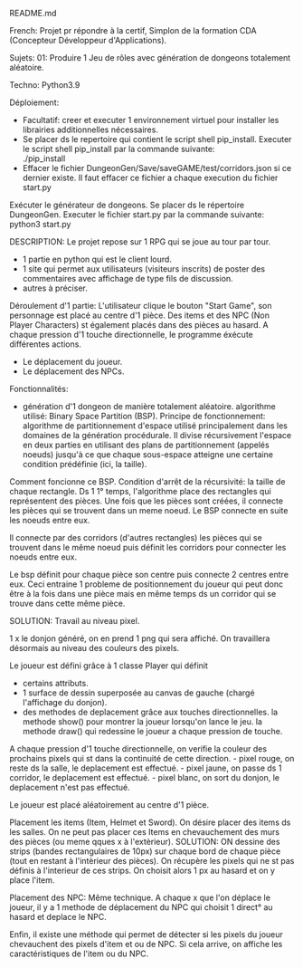 README.md

French:
Projet pr répondre à la certif, Simplon de la formation CDA (Concepteur
Développeur d'Applications).

Sujets:
01:
Produire 1 Jeu de rôles avec génération de dongeons totalement aléatoire.

Techno:
Python3.9

Déploiement:
- Facultatif: creer et executer 1 environnement virtuel pour installer les
librairies additionnelles nécessaires.
- Se placer ds le repertoire qui contient le script shell pip_install.
Executer le script shell pip_install par la commande suivante:<br>
    ./pip_install<br>
- Effacer le fichier DungeonGen/Save/saveGAME/test/corridors.json
si ce dernier existe.
Il faut effacer ce fichier a chaque execution du fichier start.py  


Exécuter le générateur de dongeons.
Se placer ds le répertoire DungeonGen.
Executer le fichier start.py par la commande suivante:<br>
    python3 start.py<br>

DESCRIPTION:
Le projet repose sur 1 RPG qui se joue au tour par tour.
- 1 partie en python qui est le client lourd.
- 1 site qui permet aux utilisateurs (visiteurs inscrits) de poster des
  commentaires avec affichage de type fils de discussion.
- autres à préciser.

Déroulement d'1 partie:
L'utilisateur clique le bouton "Start Game", son personnage est placé au
centre d'1 pièce. Des items et des NPC (Non Player Characters) st également
placés dans des pièces au hasard.
A chaque pression d'1 touche directionnelle, le programme éxécute différentes
actions.
- Le déplacement du joueur.
- Le déplacement des NPCs.

Fonctionnalités:
- génération d'1 dongeon de manière totalement aléatoire.
algorithme utilisé: Binary Space Partition (BSP).
Principe de fonctionnement:
algorithme de partitionnement d'espace utilisé principalement dans les
domaines de la génération procédurale. Il divise récursivement l'espace
en deux parties en utilisant des plans de partitionnement (appelés noeuds)
jusqu'à ce que chaque sous-espace atteigne une certaine condition prédéfinie
(ici, la taille).

Comment foncionne ce BSP.
Condition d'arrêt de la récursivité: la taille de chaque rectangle.
Ds 1 1° temps, l'algorithme place des rectangles qui représentent des pièces.
Une fois que les pièces sont créées, il connecte les pièces qui se trouvent
dans un meme noeud. Le BSP connecte en suite les noeuds entre eux.

Il connecte par des corridors (d'autres rectangles) les pièces qui se trouvent
dans le même noeud puis définit les corridors pour connecter les noeuds entre
eux.

Le bsp définit pour chaque pièce son centre puis connecte 2 centres entre eux.
Ceci entraine 1 probleme de positionnement du joueur qui peut donc être à la
fois dans une pièce mais en même temps ds un corridor qui se trouve dans cette
même pièce.

SOLUTION:
Travail au niveau pixel.

1 x le donjon généré, on en prend 1 png qui sera affiché. On travaillera
désormais au niveau des couleurs des pixels.

Le joueur est défini grâce à 1 classe Player qui définit
- certains attributs.
- 1 surface de dessin superposée au canvas de gauche (chargé l'affichage
du donjon).
- des methodes de deplacement grâce aux touches directionnelles.
    la methode show() pour montrer la joueur lorsqu'on lance le jeu.
    la methode draw() qui redessine le joueur a chaque pression de touche.

A chaque pression d'1 touche directionnelle, on verifie la couleur des
prochains pixels qui st dans la continuité de cette direction.
    - pixel rouge, on reste ds la salle, le deplacement est effectué.
    - pixel jaune, on passe ds 1 corridor, le deplacement est effectué.
    - pixel blanc, on sort du donjon, le deplacement n'est pas effectué.

Le joueur est placé aléatoirement au centre d'1 pièce.

Placement les items (Item, Helmet et Sword).
On désire placer des items ds les salles. On ne peut pas placer ces Items
en chevauchement des murs des pièces (ou meme qques x à l'extèrieur).
 SOLUTION:
 ON dessine des strips (bandes rectangulaires de 10px) sur chaque bord de
 chaque pièce (tout en restant à l'intèrieur des pièces). On récupère
 les pixels qui ne st pas définis à l'interieur de ces strips.
 On choisit alors 1 px au hasard et on y place l'item.

Placement des NPC:
Même technique.
A chaque x que l'on déplace le joueur, il y a 1 methode de déplacement
du NPC qui choisit 1 direct° au hasard et deplace le NPC.

Enfin, il existe une méthode qui permet de détecter si les pixels
du joueur chevauchent des pixels d'item et ou de NPC.
Si cela arrive, on affiche les caractéristiques de l'item ou du NPC.
